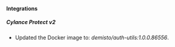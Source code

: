 #### Integrations
##### Cylance Protect v2
- Updated the Docker image to: *demisto/auth-utils:1.0.0.86556*.
